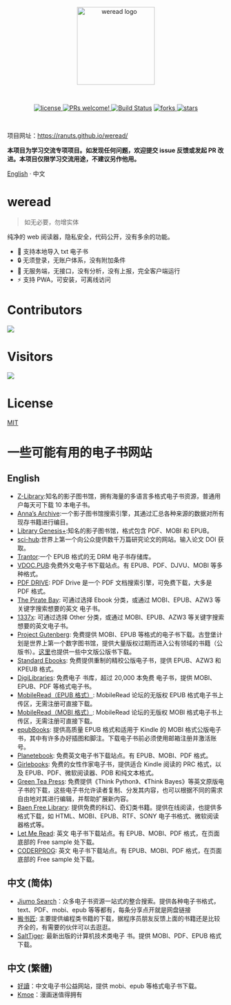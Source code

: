<p align="center">
  <a href="https://ranuts.github.io/weread/" target="_blank" rel="noopener noreferrer">
    <img width="180" src="https://ranuts.github.io/weread/read.svg" alt="weread logo">
  </a>
</p>
<br/>

<p align="center">
<a href="https://github.com/ranuts/weread">
    <img src="https://img.shields.io/badge/license-MIT-blue.svg" alt="license">
</a>
<a href="https://github.com/ranuts/weread">
    <img src="https://img.shields.io/badge/PRs-welcome-brightgreen.svg?style=flat" alt="PRs welcome!" />
</a>
<a href="https://github.com/ranuts/weread"><img src="https://img.shields.io/github/actions/workflow/status/ranuts/weread/ci.yml" alt="Build Status"></a>
<a href="https://github.com/ranuts/weread">
    <img src="https://img.shields.io/github/forks/ranuts/weread" alt="forks">
</a>
<a href="https://github.com/ranuts/weread">
    <img src="https://img.shields.io/github/stars/ranuts/weread" alt="stars">
</a>
</p>
<br/>

项目网址：https://ranuts.github.io/weread/

**本项目为学习交流专项项目。如发现任何问题，欢迎提交 issue 反馈或发起 PR 改进。本项目仅限学习交流用途，不建议另作他用。**

[English](./readme.md) · 中文

# weread

> 如无必要，勿增实体

纯净的 web 阅读器，隐私安全，代码公开，没有多余的功能。

- 📂 支持本地导入 txt 电子书
- 🔒 无须登录，无账户体系，没有附加条件
- 🔐 无服务端，无接口，没有分析，没有上报，完全客户端运行
- ⚡ 支持 PWA，可安装，可离线访问

# Contributors

<a href="https://github.com/ranuts/weread/graphs/contributors">
  <img src="https://contrib.rocks/image?repo=ranuts/weread" />
</a>

# Visitors

![](http://profile-counter.glitch.me/ranuts-weread/count.svg)

# License

[MIT](/LICENSE)

# 一些可能有用的电子书网站

## English

- [Z-Library](https://z-library.sk/):知名的影子图书馆，拥有海量的多语言多格式电子书资源，普通用户每天可下载 10 本电子书。
- [Anna’s Archive](https://annas-archive.org/):一个影子图书馆搜索引擎，其通过汇总各种来源的数据对所有现存书籍进行编目。
- [Library Genesis+](https://libgen.li/):知名的影子图书馆，格式包含 PDF、MOBI 和 EPUB。
- [sci-hub](https://sci-hub.ru/):世界上第一个向公众提供数千万篇研究论文的网站。输入论文 DOI 获取。
- [Trantor](https://trantor.is/):一个 EPUB 格式的无 DRM 电子书存储库。
- [VDOC.PUB](https://vdoc.pub/):免费外文电子书下载站点。有 EPUB、PDF、DJVU、MOBI 等多种格式。
- [PDF DRIVE](https://www.pdfdrive.com/): PDF Drive 是一个 PDF 文档搜索引擎，可免费下载，大多是 PDF 格式。
- [The Pirate Bay](https://thepiratebay.org/index.html): 可通过选择 Ebook 分类，或通过 MOBI、EPUB、AZW3 等关键字搜索想要的英文 电子书。
- [1337x](https://1337x.to/): 可通过选择 Other 分类，或通过 MOBI、EPUB、AZW3 等关键字搜索想要的英文电子书。
- [Project Gutenberg](https://www.gutenberg.org/): 免费提供 MOBI、EPUB 等格式的电子书下载。古登堡计划是世界上第一个数字图书馆，提供大量版权过期而进入公有领域的书籍（公版书）。[这里](https://www.gutenberg.org/browse/languages/zh)也提供一些中文版公版书下载。
- [Standard Ebooks](https://standardebooks.org/ebooks): 免费提供重制的精校公版电子书，提供 EPUB、AZW3 和 KPEUB 格式。
- [DigiLibraries](https://digilibraries.com/): 免费电子 书库，超过 20,000 本免费 电子书，提供 MOBI、EPUB、PDF 等格式电子书。
- [MobileRead（EPUB 格式）](https://www.mobileread.com/forums/forumdisplay.php?f=130): MobileRead 论坛的无版权 EPUB 格式电子书上传区，无需注册可直接下载。
- [MobileRead（MOBI 格式）](https://www.mobileread.com/forums/forumdisplay.php?f=128): MobileRead 论坛的无版权 MOBI 格式电子书上传区，无需注册可直接下载。
- [epubBooks](https://www.epubbooks.com/): 提供高质量 EPUB 格式和适用于 Kindle 的 MOBI 格式公版电子书，其中有许多办好插图和脚注。下载电子书前必须使用邮箱注册并激活账号。
- [Planetebook](https://www.planetebook.com/): 免费英文电子书下载站点。有 EPUB、MOBI、PDF 格式。
- [Girlebooks](https://girlebooks.com/): 免费的女性作家电子书，提供适合 Kindle 阅读的 PRC 格式，以及 EPUB、PDF、微软阅读器、PDB 和纯文本格式。
- [Green Tea Press](https://greenteapress.com/wp/): 免费提供《Think Python》、《Think Bayes》等英文原版电子书的下载，这些电子书允许读者复制、分发其内容，也可以根据不同的需求自由地对其进行编辑，并帮助扩展新内容。
- [Baen Free Library](http://www.baen.com/library/): 提供免费的科幻、奇幻类书籍。提供在线阅读，也提供多格式下载，如 HTML、MOBI、EPUB、RTF、SONY 电子书格式、微软阅读器格式等。
- [Let Me Read](https://www.letmeread.net/): 英文 电子书下载站点。有 EPUB、MOBI、PDF 格式，在页面底部的 Free sample 处下载。
- [CODERPROG](https://coderprog.com/): 英文 电子书下载站点。有 EPUB、MOBI、PDF 格式，在页面底部的 Free sample 处下载。

## 中文 (简体)

- [Jiumo Search](https://www.jiumodiary.com/)：众多电子书资源一站式的整合搜索。提供各种电子书格式，text、PDF、mobi、epub 等等都有，每条分享点开就是网盘链接
- [搬书匠](http://www.banshujiang.cn/): 主要提供编程类书籍的下载，据程序员朋友反馈上面的书籍还是比较齐全的，有需要的伙伴可以去逛逛。
- [SaltTiger](http://www.salttiger.com/): 最新出版的计算机技术类电子 书。提供 MOBI、PDF、EPUB 格式下载。

## 中文 (繁體)

- [好讀](https://www.haodoo.net/)：中文电子书公益网站，提供 mobi、epub 等格式电子书下载。
- [Kmoe](https://mox.moe/)：漫画迷值得拥有
